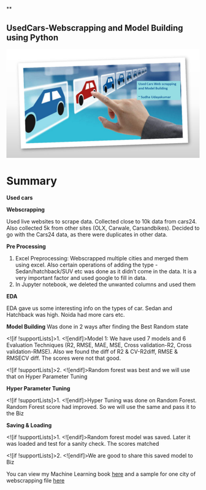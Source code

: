 **

## UsedCars-Webscrapping and Model Building using Python

![enter image description here](https://github.com/SudhaUdayakumar/Machine-Learning-Projects/blob/main/UsedCars/usedcars.jpg?raw=true)



# Summary

**Used cars**

**Webscrapping**

Used live websites to scrape data. Collected close to 10k data from cars24. Also collected 5k from other sites (OLX, Carwale, Carsandbikes). Decided to go with the Cars24 data, as there were duplicates in other data.

**Pre Processing**

1.  Excel Preprocessing: Webscrapped multiple cities and merged them using excel. Also certain operations of adding the type -Sedan/hatchback/SUV etc was done as it didn’t come in the data. It is a very important factor and used google to fill in data.
2.  In Jupyter notebook, we deleted the unwanted columns and used them

**EDA**

EDA gave us some interesting info on the types of car. Sedan and Hatchback was high. Noida had more cars etc.

**Model Building** Was done in 2 ways after finding the Best Random state

<![if !supportLists]>1. <![endif]>Model 1: We have used 7 models and 6 Evaluation Techniques (R2, RMSE, MAE, MSE, Cross validation-R2, Cross validation-RMSE). Also we found the diff of R2 & CV-R2diff, RMSE & RMSECV diff. The scores were not that good.

<![if !supportLists]>2. <![endif]>Random forest was best and we will use that on Hyper Parameter Tuning

**Hyper Parameter Tuning**

<![if !supportLists]>1. <![endif]>Hyper Tuning was done on Random Forest. Random Forest score had improved. So we will use the same and pass it to the Biz

**Saving & Loading**

<![if !supportLists]>1. <![endif]>Random forest model was saved. Later it was loaded and test for a sanity check. The scores matched

<![if !supportLists]>2. <![endif]>We are good to share this saved model to Biz

You can view my Machine Learning book [here](https://github.com/SudhaUdayakumar/Machine-Learning-Projects/blob/main/UsedCars/Used%20Cars%20.ipynb) and a sample for one city of webscrapping file [here](https://github.com/SudhaUdayakumar/Machine-Learning-Projects/blob/main/UsedCars/Used%20Cars24_Bengaluru.ipynb)

